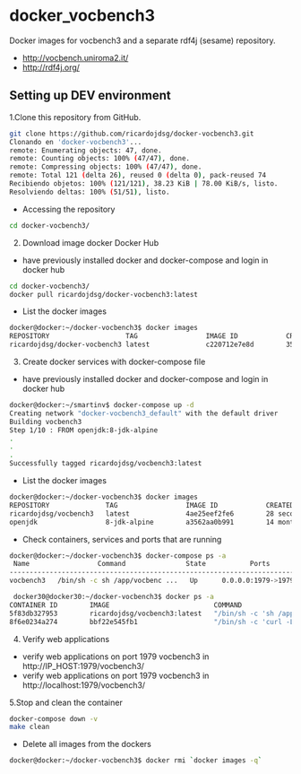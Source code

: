 # docker_vocbench3

Docker images for vocbench3 and a separate rdf4j (sesame) repository.

* http://vocbench.uniroma2.it/
* http://rdf4j.org/

## Setting up DEV environment
1.Clone this repository from GitHub.
```bash
git clone https://github.com/ricardojdsg/docker-vocbench3.git
Clonando en 'docker-vocbench3'...
remote: Enumerating objects: 47, done.
remote: Counting objects: 100% (47/47), done.
remote: Compressing objects: 100% (47/47), done.
remote: Total 121 (delta 26), reused 0 (delta 0), pack-reused 74
Recibiendo objetos: 100% (121/121), 38.23 KiB | 78.00 KiB/s, listo.
Resolviendo deltas: 100% (51/51), listo.
```
- Accessing the repository
```bash
cd docker-vocbench3/
```
2. Download image docker Docker Hub 
- have previously installed docker and docker-compose and login in docker hub
 ```bash
 cd docker-vocbench3/
 docker pull ricardojdsg/docker-vocbench3:latest
 ```
- List the docker images
 ```bash 
 docker@docker:~/docker-vocbench3$ docker images
 REPOSITORY                   TAG                 IMAGE ID            CREATED             SIZE
 ricardojdsg/docker-vocbench3 latest              c220712e7e8d        35 minutes ago      256MB

 ```
3. Create docker services with docker-compose file
- have previously installed docker and docker-compose and login in docker hub
 ```bash
 docker@docker:~/smartinv$ docker-compose up -d
Creating network "docker-vocbench3_default" with the default driver
Building vocbench3
Step 1/10 : FROM openjdk:8-jdk-alpine
.
.
.
Successfully tagged ricardojdsg/vocbench3:latest
```

- List the docker images
 ```bash 
 docker@docker:~/docker-vocbench3$ docker images
REPOSITORY              TAG                 IMAGE ID            CREATED             SIZE
ricardojdsg/vocbench3   latest              4ae25eef2fe6        28 seconds ago      342MB
openjdk                 8-jdk-alpine        a3562aa0b991        14 months ago       105MB

 ```

- Check containers, services and ports that are running
 ```bash
 docker@docker:~/docker-vocbench3$ docker-compose ps -a
  Name                 Command               State           Ports         
---------------------------------------------------------------------------
vocbench3   /bin/sh -c sh /app/vocbenc ...   Up      0.0.0.0:1979->1979/tcp

 ```

```bash
 docker30@docker30:~/docker-vocbench3$ docker ps -a
CONTAINER ID        IMAGE                          COMMAND                  CREATED             STATUS                   PORTS                    NAMES
5f83db327953        ricardojdsg/vocbench3:latest   "/bin/sh -c 'sh /app…"   2 minutes ago       Up About a minute        0.0.0.0:1979->1979/tcp   vocbench3
8f6e0234a274        bbf22e545fb1                   "/bin/sh -c 'curl -L…"   2 hours ago         Exited (7) 2 hours ago                            exciting_mccarthy

  ```
  
4. Verify web applications
- verify web applications on port 1979 vocbench3 in http://IP_HOST:1979/vocbench3/
- verify web applications on port 1979 vocbench3 in http://localhost:1979/vocbench3/


5.Stop and clean the container
 ```bash
 docker-compose down -v
 make clean
 ```
 
- Delete all images from the dockers
 ```bash 
 docker@docker:~/docker-vocbench3$ docker rmi `docker images -q`
 ```
